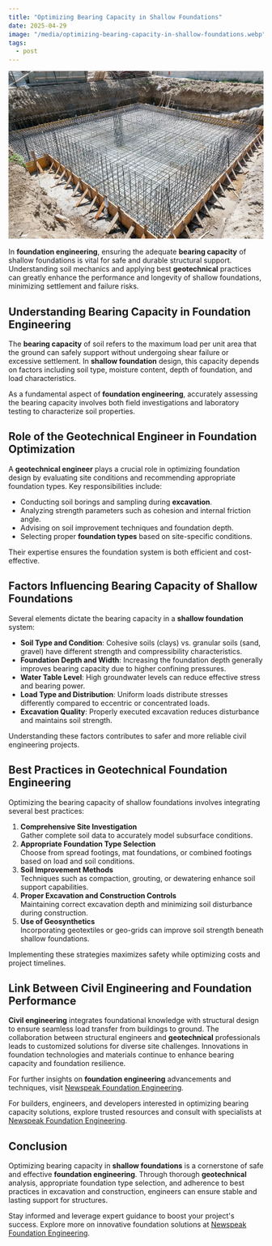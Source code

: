 ```yaml
---
title: "Optimizing Bearing Capacity in Shallow Foundations"
date: 2025-04-29
image: "/media/optimizing-bearing-capacity-in-shallow-foundations.webp"
tags:
  - post
---
```


![Optimizing Bearing Capacity in Shallow Foundations](/media/optimizing-bearing-capacity-in-shallow-foundations.webp)

In **foundation engineering**, ensuring the adequate **bearing capacity** of shallow foundations is vital for safe and durable structural support. Understanding soil mechanics and applying best **geotechnical** practices can greatly enhance the performance and longevity of shallow foundations, minimizing settlement and failure risks.

## Understanding Bearing Capacity in Foundation Engineering

The **bearing capacity** of soil refers to the maximum load per unit area that the ground can safely support without undergoing shear failure or excessive settlement. In **shallow foundation** design, this capacity depends on factors including soil type, moisture content, depth of foundation, and load characteristics.

As a fundamental aspect of **foundation engineering**, accurately assessing the bearing capacity involves both field investigations and laboratory testing to characterize soil properties.

## Role of the Geotechnical Engineer in Foundation Optimization

A **geotechnical engineer** plays a crucial role in optimizing foundation design by evaluating site conditions and recommending appropriate foundation types. Key responsibilities include:

- Conducting soil borings and sampling during **excavation**.
- Analyzing strength parameters such as cohesion and internal friction angle.
- Advising on soil improvement techniques and foundation depth.
- Selecting proper **foundation types** based on site-specific conditions.

Their expertise ensures the foundation system is both efficient and cost-effective.

## Factors Influencing Bearing Capacity of Shallow Foundations

Several elements dictate the bearing capacity in a **shallow foundation** system:

- **Soil Type and Condition**: Cohesive soils (clays) vs. granular soils (sand, gravel) have different strength and compressibility characteristics.
- **Foundation Depth and Width**: Increasing the foundation depth generally improves bearing capacity due to higher confining pressures.
- **Water Table Level**: High groundwater levels can reduce effective stress and bearing power.
- **Load Type and Distribution**: Uniform loads distribute stresses differently compared to eccentric or concentrated loads.
- **Excavation Quality**: Properly executed excavation reduces disturbance and maintains soil strength.

Understanding these factors contributes to safer and more reliable civil engineering projects.

## Best Practices in Geotechnical Foundation Engineering

Optimizing the bearing capacity of shallow foundations involves integrating several best practices:

1. **Comprehensive Site Investigation**  
   Gather complete soil data to accurately model subsurface conditions.  
2. **Appropriate Foundation Type Selection**  
   Choose from spread footings, mat foundations, or combined footings based on load and soil conditions.  
3. **Soil Improvement Methods**  
   Techniques such as compaction, grouting, or dewatering enhance soil support capabilities.  
4. **Proper Excavation and Construction Controls**  
   Maintaining correct excavation depth and minimizing soil disturbance during construction.  
5. **Use of Geosynthetics**  
   Incorporating geotextiles or geo-grids can improve soil strength beneath shallow foundations.

Implementing these strategies maximizes safety while optimizing costs and project timelines.

## Link Between Civil Engineering and Foundation Performance

**Civil engineering** integrates foundational knowledge with structural design to ensure seamless load transfer from buildings to ground. The collaboration between structural engineers and **geotechnical** professionals leads to customized solutions for diverse site challenges. Innovations in foundation technologies and materials continue to enhance bearing capacity and foundation resilience.

For further insights on **foundation engineering** advancements and techniques, visit [Newspeak Foundation Engineering](https://newspeak.today/posts/foundation-engineering).

For builders, engineers, and developers interested in optimizing bearing capacity solutions, explore trusted resources and consult with specialists at [Newspeak Foundation Engineering](https://newspeak.today/posts/foundation-engineering).

## Conclusion

Optimizing bearing capacity in **shallow foundations** is a cornerstone of safe and effective **foundation engineering**. Through thorough **geotechnical** analysis, appropriate foundation type selection, and adherence to best practices in excavation and construction, engineers can ensure stable and lasting support for structures.

Stay informed and leverage expert guidance to boost your project's success. Explore more on innovative foundation solutions at [Newspeak Foundation Engineering](https://newspeak.today/posts/foundation-engineering).
